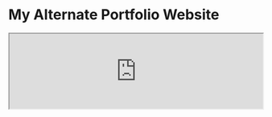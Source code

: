 <h1>My Alternate Portfolio Website</h1>

<iframe src="https://people.umass.edu/avsingh/" title="My Alternate Portfolio Website" width="100%"></iframe>